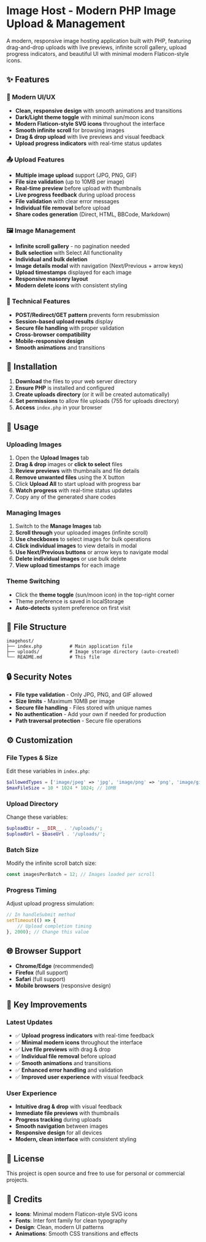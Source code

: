 # Image Host - Modern PHP Image Upload & Management

A modern, responsive image hosting application built with PHP, featuring drag-and-drop uploads with live previews, infinite scroll gallery, upload progress indicators, and beautiful UI with minimal modern Flaticon-style icons.

## ✨ Features

### 🎨 Modern UI/UX
- **Clean, responsive design** with smooth animations and transitions
- **Dark/Light theme toggle** with minimal sun/moon icons
- **Modern Flaticon-style SVG icons** throughout the interface
- **Smooth infinite scroll** for browsing images
- **Drag & drop upload** with live previews and visual feedback
- **Upload progress indicators** with real-time status updates

### 📤 Upload Features
- **Multiple image upload** support (JPG, PNG, GIF)
- **File size validation** (up to 10MB per image)
- **Real-time preview** before upload with thumbnails
- **Live progress feedback** during upload process
- **File validation** with clear error messages
- **Individual file removal** before upload
- **Share codes generation** (Direct, HTML, BBCode, Markdown)

### 🖼️ Image Management
- **Infinite scroll gallery** - no pagination needed
- **Bulk selection** with Select All functionality
- **Individual and bulk deletion**
- **Image details modal** with navigation (Next/Previous + arrow keys)
- **Upload timestamps** displayed for each image
- **Responsive masonry layout**
- **Modern delete icons** with consistent styling

### 🔧 Technical Features
- **POST/Redirect/GET pattern** prevents form resubmission
- **Session-based upload results** display
- **Secure file handling** with proper validation
- **Cross-browser compatibility**
- **Mobile-responsive design**
- **Smooth animations** and transitions

## 🚀 Installation

1. **Download** the files to your web server directory
2. **Ensure PHP** is installed and configured
3. **Create uploads directory** (or it will be created automatically)
4. **Set permissions** to allow file uploads (755 for uploads directory)
5. **Access** `index.php` in your browser

## 📖 Usage

### Uploading Images
1. Open the **Upload Images** tab
2. **Drag & drop** images or **click to select** files
3. **Review previews** with thumbnails and file details
4. **Remove unwanted files** using the X button
5. Click **Upload All** to start upload with progress bar
6. **Watch progress** with real-time status updates
7. Copy any of the generated share codes

### Managing Images
1. Switch to the **Manage Images** tab
2. **Scroll through** your uploaded images (infinite scroll)
3. **Use checkboxes** to select images for bulk operations
4. **Click individual images** to view details in modal
5. **Use Next/Previous buttons** or arrow keys to navigate modal
6. **Delete individual images** or use bulk delete
7. **View upload timestamps** for each image

### Theme Switching
- Click the **theme toggle** (sun/moon icon) in the top-right corner
- Theme preference is saved in localStorage
- **Auto-detects** system preference on first visit

## 📁 File Structure

```
imagehost/
├── index.php          # Main application file
├── uploads/           # Image storage directory (auto-created)
└── README.md          # This file
```

## 🔒 Security Notes

- **File type validation** - Only JPG, PNG, and GIF allowed
- **Size limits** - Maximum 10MB per image
- **Secure file handling** - Files stored with unique names
- **No authentication** - Add your own if needed for production
- **Path traversal protection** - Secure file operations

## ⚙️ Customization

### File Types & Size
Edit these variables in `index.php`:
```php
$allowedTypes = ['image/jpeg' => 'jpg', 'image/png' => 'png', 'image/gif' => 'gif'];
$maxFileSize = 10 * 1024 * 1024; // 10MB
```

### Upload Directory
Change these variables:
```php
$uploadDir = __DIR__ . '/uploads/';
$uploadUrl = $baseUrl . '/uploads/';
```

### Batch Size
Modify the infinite scroll batch size:
```javascript
const imagesPerBatch = 12; // Images loaded per scroll
```

### Progress Timing
Adjust upload progress simulation:
```javascript
// In handleSubmit method
setTimeout(() => {
    // Upload completion timing
}, 2000); // Change this value
```

## 🌐 Browser Support

- **Chrome/Edge** (recommended)
- **Firefox** (full support)
- **Safari** (full support)
- **Mobile browsers** (responsive design)

## 🎯 Key Improvements

### Latest Updates
- ✅ **Upload progress indicators** with real-time feedback
- ✅ **Minimal modern icons** throughout the interface
- ✅ **Live file previews** with drag & drop
- ✅ **Individual file removal** before upload
- ✅ **Smooth animations** and transitions
- ✅ **Enhanced error handling** and validation
- ✅ **Improved user experience** with visual feedback

### User Experience
- **Intuitive drag & drop** with visual feedback
- **Immediate file previews** with thumbnails
- **Progress tracking** during uploads
- **Smooth navigation** between images
- **Responsive design** for all devices
- **Modern, clean interface** with consistent styling

## 📄 License

This project is open source and free to use for personal or commercial projects.

## 🙏 Credits

- **Icons**: Minimal modern Flaticon-style SVG icons
- **Fonts**: Inter font family for clean typography
- **Design**: Clean, modern UI patterns
- **Animations**: Smooth CSS transitions and effects 